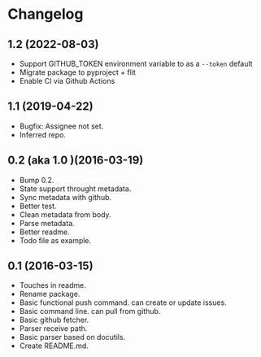 Changelog
=========


1.2 (2022-08-03)
----------------

- Support GITHUB_TOKEN environment variable to as a `--token` default
- Migrate package to pyproject + flit
- Enable CI via Github Actions


1.1 (2019-04-22)
----------------

- Bugfix: Assignee not set.
- Inferred repo.


0.2 (aka 1.0 )(2016-03-19)
--------------------------

- Bump 0.2.
- State support throught metadata.
- Sync metadata with github.
- Better test.
- Clean metadata from body.
- Parse metadata.
- Better readme.
- Todo file as example.


0.1 (2016-03-15)
----------------
- Touches in readme.
- Rename package.
- Basic functional push command. can create or update issues.
- Basic command line. can pull from github.
- Basic github fetcher.
- Parser receive path.
- Basic parser based on docutils.
- Create README.md.


